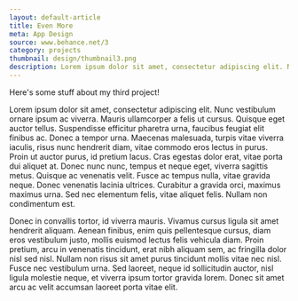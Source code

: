 ```yaml
---
layout: default-article
title: Even More
meta: App Design
source: www.behance.net/3
category: projects
thumbnail: design/thumbnail3.png
description: Lorem ipsum dolor sit amet, consectetur adipiscing elit. Nunc vestibulum ornare ipsum ac viverra.
---
```


Here's some stuff about my third project!

Lorem ipsum dolor sit amet, consectetur adipiscing elit. Nunc vestibulum ornare ipsum ac viverra. Mauris ullamcorper a felis ut cursus. Quisque eget auctor tellus. Suspendisse efficitur pharetra urna, faucibus feugiat elit finibus ac. Donec a tempor urna. Maecenas malesuada, turpis vitae viverra iaculis, risus nunc hendrerit diam, vitae commodo eros lectus in purus. Proin ut auctor purus, id pretium lacus. Cras egestas dolor erat, vitae porta dui aliquet at. Donec nunc nunc, tempus et neque eget, viverra sagittis metus. Quisque ac venenatis velit. Fusce ac tempus nulla, vitae gravida neque. Donec venenatis lacinia ultrices. Curabitur a gravida orci, maximus maximus urna. Sed nec elementum felis, vitae aliquet felis. Nullam non condimentum est.

Donec in convallis tortor, id viverra mauris. Vivamus cursus ligula sit amet hendrerit aliquam. Aenean finibus, enim quis pellentesque cursus, diam eros vestibulum justo, mollis euismod lectus felis vehicula diam. Proin pretium, arcu in venenatis tincidunt, erat nibh aliquam sem, ac fringilla dolor nisl sed nisl. Nullam non risus sit amet purus tincidunt mollis vitae nec nisl. Fusce nec vestibulum urna. Sed laoreet, neque id sollicitudin auctor, nisl ligula molestie neque, et viverra ipsum tortor gravida lorem. Donec sit amet arcu ac velit accumsan laoreet porta vitae elit.
